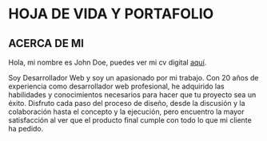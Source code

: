 # HOJA DE VIDA Y PORTAFOLIO

## ACERCA DE MI

Hola, mi nombre es John Doe, puedes ver mi cv digital [aquí](https://duckduckgo.com).

Soy Desarrollador Web y soy un apasionado por mi trabajo. Con 20 años de experiencia como desarrollador web profesional, he adquirido las habilidades y conocimientos necesarios para hacer que tu proyecto sea un éxito. Disfruto cada paso del proceso de diseño, desde la discusión y la colaboración hasta el concepto y la ejecución, pero encuentro la mayor satisfacción al ver que el producto final cumple con todo lo que mi cliente ha pedido.

